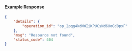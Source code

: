 <!-- Code generated for API Clients. DO NOT EDIT. -->

#### Example Response

```json
{
	"details": {
		"operation_id": "op_2pqg4kdNWIiKPUCsNd6UoCd8pxF"
	},
	"msg": "Resource not found",
	"status_code": 404
}
```
